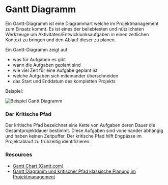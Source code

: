 # Gantt Diagramm

Ein Gantt-Diagramm ist eine Diagrammart welche im Projektmanagement 
zum Einsatz kommt. Es ist eines der beliebtesten und nützlichsten
Werkzeuge um Aktivitäten/Entwicklunksaufgaben in einen zeitlichen Kontext
zu bringen und den Ablauf dieser zu planen.

Ein Gantt-Diagramm zeigt auf:
 
* was für Aufgaben es gibt
* wann die Aufgaben geplant sind
* wie viel Zeit für eine Aufgabe geplant ist
* welche Aufgaben sich miteinander überschneiden
* das Start und Enddatum des kompletten Projekts

Beispiel:

![Beispiel Gantt Diagramm](http://www.gantt.com/images/simple-gantt-chart.gif)


### Der Kritische Pfad

Der kritische Pfad bezeichnet eine Kette von Aufgaben deren Dauer die
Gesamtprojektdauer bestimmt. Diese Aufgaben sind voneinander abhängig und
haben keinen Zeitpuffer. Der kritische Pfad hilft Engpässe im Projektablauf
zu frühzeitig identifizieren.

### Resources
* [Gantt Chart (Gantt.com)](http://www.gantt.com/)
* [Gantt Diagramm und kritischer Pfad klassische Planung im Projektmanagement](https://www.inloox.de/unternehmen/blog/artikel/gantt-diagramm-und-kritischer-pfad-klassische-planung-im-projektmanagement/)